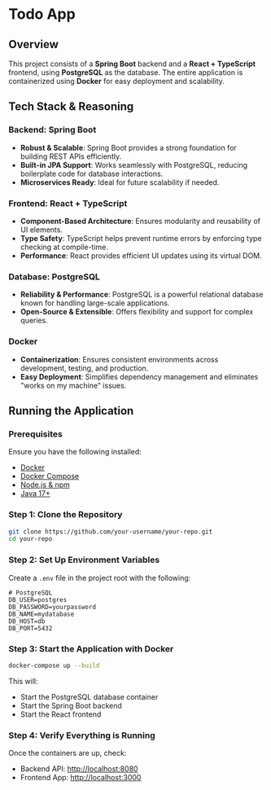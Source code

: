 # Todo App
## Overview
This project consists of a **Spring Boot** backend and a **React + TypeScript** frontend, using **PostgreSQL** as the database. The entire application is containerized using **Docker** for easy deployment and scalability.

## Tech Stack & Reasoning
### Backend: Spring Boot
- **Robust & Scalable**: Spring Boot provides a strong foundation for building REST APIs efficiently.
- **Built-in JPA Support**: Works seamlessly with PostgreSQL, reducing boilerplate code for database interactions.
- **Microservices Ready**: Ideal for future scalability if needed.

### Frontend: React + TypeScript
- **Component-Based Architecture**: Ensures modularity and reusability of UI elements.
- **Type Safety**: TypeScript helps prevent runtime errors by enforcing type checking at compile-time.
- **Performance**: React provides efficient UI updates using its virtual DOM.

### Database: PostgreSQL
- **Reliability & Performance**: PostgreSQL is a powerful relational database known for handling large-scale applications.
- **Open-Source & Extensible**: Offers flexibility and support for complex queries.

### Docker
- **Containerization**: Ensures consistent environments across development, testing, and production.
- **Easy Deployment**: Simplifies dependency management and eliminates "works on my machine" issues.

## Running the Application

### Prerequisites
Ensure you have the following installed:
- [Docker](https://docs.docker.com/get-docker/)
- [Docker Compose](https://docs.docker.com/compose/install/)
- [Node.js & npm](https://nodejs.org/)
- [Java 17+](https://adoptium.net/temurin/releases/)

### Step 1: Clone the Repository
```sh
git clone https://github.com/your-username/your-repo.git
cd your-repo
```

### Step 2: Set Up Environment Variables
Create a `.env` file in the project root with the following:
```env
# PostgreSQL
DB_USER=postgres
DB_PASSWORD=yourpassword
DB_NAME=mydatabase
DB_HOST=db
DB_PORT=5432
```

### Step 3: Start the Application with Docker
```sh
docker-compose up --build
```
This will:
- Start the PostgreSQL database container
- Start the Spring Boot backend
- Start the React frontend

### Step 4: Verify Everything is Running
Once the containers are up, check:
- Backend API: [http://localhost:8080](http://localhost:8080/todos/filter)
- Frontend App: [http://localhost:3000](http://localhost:3000)

